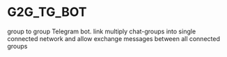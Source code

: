 # G2G_TG_BOT
group to group Telegram bot. link multiply chat-groups into single connected network and allow exchange messages between all connected groups
